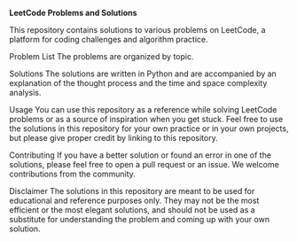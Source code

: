 **LeetCode Problems and Solutions**


This repository contains solutions to various problems on LeetCode, a platform for coding challenges and algorithm practice.

Problem List
The problems are organized by topic. 

Solutions
The solutions are written in Python and are accompanied by an explanation of the thought process and the time and space complexity analysis.

Usage
You can use this repository as a reference while solving LeetCode problems or as a source of inspiration when you get stuck. Feel free to use the solutions in this repository for your own practice or in your own projects, but please give proper credit by linking to this repository.

Contributing
If you have a better solution or found an error in one of the solutions, please feel free to open a pull request or an issue. We welcome contributions from the community.

Disclaimer
The solutions in this repository are meant to be used for educational and reference purposes only. They may not be the most efficient or the most elegant solutions, and should not be used as a substitute for understanding the problem and coming up with your own solution.
